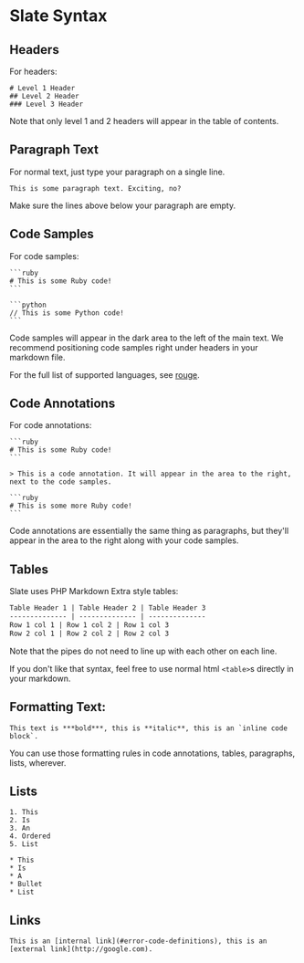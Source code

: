 # Slate Syntax

## Headers

For headers:

    # Level 1 Header
    ## Level 2 Header
    ### Level 3 Header

Note that only level 1 and 2 headers will appear in the table of contents.

## Paragraph Text

For normal text, just type your paragraph on a single line.

    This is some paragraph text. Exciting, no?

Make sure the lines above below your paragraph are empty.

## Code Samples

For code samples:

    ```ruby
    # This is some Ruby code!
    ```

    ```python
    // This is some Python code!
    ```

Code samples will appear in the dark area to the left of the main text. We recommend positioning code samples right under headers in your markdown file.

For the full list of supported languages, see [rouge](http://rouge.jayferd.us/demo).

## Code Annotations

For code annotations:

    ```ruby
    # This is some Ruby code!
    ```

    > This is a code annotation. It will appear in the area to the right, next to the code samples.

    ```ruby
    # This is some more Ruby code!
    ```

Code annotations are essentially the same thing as paragraphs, but they'll appear in the area to the right along with your code samples.

## Tables

Slate uses PHP Markdown Extra style tables:

```markdown
Table Header 1 | Table Header 2 | Table Header 3
-------------- | -------------- | --------------
Row 1 col 1 | Row 1 col 2 | Row 1 col 3
Row 2 col 1 | Row 2 col 2 | Row 2 col 3
```

Note that the pipes do not need to line up with each other on each line.

If you don't like that syntax, feel free to use normal html `<table>`s directly in your markdown.

## Formatting Text:

    This text is ***bold***, this is **italic**, this is an `inline code block`.

You can use those formatting rules in code annotations, tables, paragraphs, lists, wherever.

## Lists

    1. This
    2. Is
    3. An
    4. Ordered
    5. List

    * This
    * Is
    * A
    * Bullet
    * List

## Links

    This is an [internal link](#error-code-definitions), this is an [external link](http://google.com).
